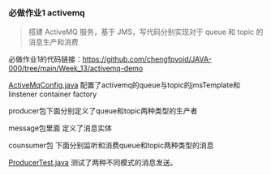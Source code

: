 ### 必做作业1  activemq

> 搭建 ActiveMQ 服务，基于 JMS，写代码分别实现对于 queue 和 topic 的消息生产和消费

必做作业1的代码链接：https://github.com/chengfpvoid/JAVA-000/tree/main/Week_13/activemq-demo

[ActiveMqConfig.java](https://github.com/chengfpvoid/JAVA-000/blob/main/Week_13/activemq-demo/src/main/java/com/cheng/jmsactivemqdemo/config/ActiveMqConfig.java) 配置了activemq的queue与topic的jmsTemplate和 linstener container factory

producer包下面分别定义了queue和topic两种类型的生产者

message包里面 定义了消息实体

counsumer包 下面分别监听和消费queue和topic两种类型的消息

[ProducerTest.java](https://github.com/chengfpvoid/JAVA-000/blob/main/Week_13/activemq-demo/src/test/java/com/cheng/jmsactivemqdemo/ProducerTest.java)  测试了两种不同模式的消息发送。
